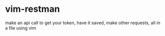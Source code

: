 # vim-restman
make an api call to get your token, have it saved, make other requests, all in a file using vim
